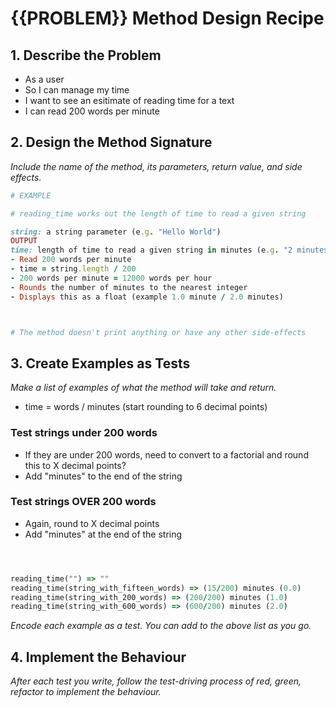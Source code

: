 # {{PROBLEM}} Method Design Recipe

## 1. Describe the Problem

- As a user
- So I can manage my time
- I want to see an esitimate of reading time for a text
- I can read 200 words per minute

## 2. Design the Method Signature

_Include the name of the method, its parameters, return value, and side effects._

```ruby
# EXAMPLE

# reading_time works out the length of time to read a given string

string: a string parameter (e.g. "Hello World")
OUTPUT
time: length of time to read a given string in minutes (e.g. "2 minutes")
- Read 200 words per minute
- time = string.length / 200
- 200 words per minute = 12000 words per hour
- Rounds the number of minutes to the nearest integer
- Displays this as a float (example 1.0 minute / 2.0 minutes)



# The method doesn't print anything or have any other side-effects
```

## 3. Create Examples as Tests

_Make a list of examples of what the method will take and return._

- time = words / minutes (start rounding to 6 decimal points)

### Test strings under 200 words

- If they are under 200 words, need to convert to a factorial and round this to X decimal points?
- Add "minutes" to the end of the string

### Test strings OVER 200 words

- Again, round to X decimal points
- Add "minutes" at the end of the string

```ruby



reading_time("") => ""
reading_time(string_with_fifteen_words) => (15/200) minutes (0.0)
reading_time(string_with_200_words) => (200/200) minutes (1.0)
reading_time(string_with_600_words) => (600/200) minutes (2.0)


```

_Encode each example as a test. You can add to the above list as you go._

## 4. Implement the Behaviour

_After each test you write, follow the test-driving process of red, green, refactor to implement the behaviour._
